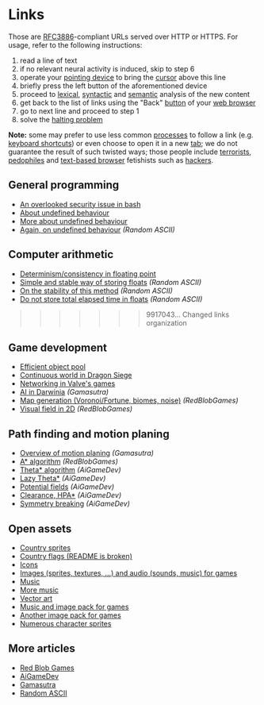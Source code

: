 Links
=====

Those are [RFC3886](https://tools.ietf.org/html/rfc3986)-compliant URLs
served over HTTP or HTTPS. For usage, refer to the following instructions:

1. read a line of text
2. if no relevant neural activity is induced, skip to step 6
3. operate your [pointing device](https://en.wikipedia.org/wiki/Pointing_device)
   to bring the [cursor](https://en.wikipedia.org/wiki/Cursor_%28computing%29) above this line
4. briefly press the left button of the aforementioned device
5. proceed to [lexical](https://en.wikipedia.org/wiki/Lexical_analysis),
   [syntactic](https://en.wikipedia.org/wiki/Parsing) and
   [semantic](https://en.wikipedia.org/wiki/Semantic_analysis_%28linguistics%29)
   analysis of the new content
6. get back to the list of links using the "Back"
   [button](https://en.wikipedia.org/wiki/Button_%28computing%29) of your
   [web browser](https://en.wikipedia.org/wiki/Web_browser)
7. go to next line and proceed to step 1
8. solve the [halting problem](https://en.wikipedia.org/wiki/Halting_problem)

**Note:** some may prefer to use less common
[processes](https://en.wiktionary.org/wiki/process)
to follow a link (e.g. [keyboard
shortcuts](https://en.wikipedia.org/wiki/Keyboard_shortcut))
or even choose to open it in a new
[tab](https://en.wikipedia.org/wiki/Tab_%28GUI%29); we do
not guarantee the result of such twisted ways; those people
include [terrorists](https://en.wikipedia.org/wiki/Terrorism),
[pedophiles](https://en.wikipedia.org/wiki/Pedophilia) and [text-based
browser](https://en.wikipedia.org/wiki/Text-based_web_browser) fetishists
such as [hackers](https://en.wikipedia.org/wiki/Script_kiddie).


General programming
-------------------

* [An overlooked security issue in bash](http://www.dwheeler.com/essays/filenames-in-shell.html)
* [About undefined behaviour](http://blog.llvm.org/2011/05/what-every-c-programmer-should-know.html)
* [More about undefined behaviour](http://blog.regehr.org/archives/213)
* [Again, on undefined behaviour](http://randomascii.wordpress.com/2014/05/19/undefined-behavior-can-format-your-drive/) *(Random ASCII)*


Computer arithmetic
-------------------

* [Determinism/consistency in floating point](http://yosefk.com/blog/consistency-how-to-defeat-the-purpose-of-ieee-floating-point.html)
* [Simple and stable way of storing floats](https://randomascii.wordpress.com/2012/03/08/float-precisionfrom-zero-to-100-digits-2/) *(Random ASCII)*
* [On the stability of this method](http://randomascii.wordpress.com/2013/02/07/float-precision-revisited-nine-digit-float-portability/) *(Random ASCII)*
* [Do not store total elapsed time in floats](http://randomascii.wordpress.com/2012/02/13/dont-store-that-in-a-float/) *(Random ASCII)*
>>>>>>> 9917043... Changed links organization


Game development
----------------

* [Efficient object pool](http://gamedev.stackexchange.com/questions/33888/what-is-the-most-efficient-container-to-store-dynamic-game-objects-in)
* [Continuous world in Dragon Siege](http://scottbilas.com/files/2003/gdc_san_jose/continuous_world_paper.pdf)
* [Networking in Valve's games](https://developer.valvesoftware.com/wiki/Source_Multiplayer_Networking)
* [AI in Darwinia](http://www.gamasutra.com/view/feature/132386/developing_ai_in_darwinia.php?print=1) *(Gamasutra)*
* [Map generation (Voronoi/Fortune, biomes, noise)](http://www-cs-students.stanford.edu/~amitp/game-programming/polygon-map-generation/) *(RedBlobGames)*
* [Visual field in 2D](http://www.redblobgames.com/articles/visibility/) *(RedBlobGames)*


Path finding and motion planing
-------------------------------

* [Overview of motion planing](http://www.gamasutra.com/blogs/MatthewKlingensmith/20130907/199787/Overview_of_Motion_Planning.php?print=1) *(Gamasutra)*
* [A* algorithm](http://theory.stanford.edu/~amitp/GameProgramming/) *(RedBlobGames)*
* [Theta* algorithm](http://aigamedev.com/open/tutorials/theta-star-any-angle-paths/) *(AiGameDev)*
* [Lazy Theta*](http://aigamedev.com/open/tutorial/lazy-theta-star/) *(AiGameDev)*
* [Potential fields](http://aigamedev.com/open/tutorials/potential-fields/) *(AiGameDev)*
* [Clearance, HPA*](http://aigamedev.com/open/tutorial/clearance-based-pathfinding/) *(AiGameDev)*
* [Symmetry breaking](http://aigamedev.com/open/tutorial/symmetry-in-pathfinding/) *(AiGameDev)*


Open assets
-----------

* [Country sprites](https://github.com/djaiss/mapsicon)
* [Country flags (README is broken)](https://github.com/titpetric/iso-country-flags-svg-collection)
* [Icons](http://sourceforge.net/projects/openiconlibrary/)
* [Images (sprites, textures, ...) and audio (sounds, music) for games](http://opengameart.org/)
* [Music](http://www.incompetech.com/)
* [More music](http://soundimage.org/)
* [Vector art](http://www.vectoropenstock.com/)
* [Music and image pack for games](http://open.commonly.cc/unlocked)
* [Another image pack for games](http://www.rpgmakerweb.com/download/additional/other-materials)
* [Numerous character sprites](http://blogoscoped.com/archive/2006-08-08-n51.html)


More articles
-------------

* [Red Blob Games](http://www.redblobgames.com/)
* [AiGameDev](http://aigamedev.com/page/articles/)
* [Gamasutra](http://www.gamasutra.com/features/programming/)
* [Random ASCII](https://randomascii.wordpress.com/)
